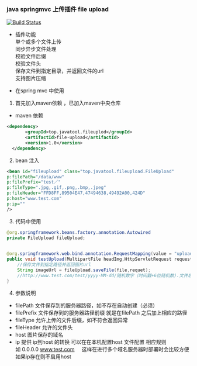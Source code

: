 ### java springmvc 上传插件 file upload

[![Build Status](https://travis-ci.org/NormanGyllenhaal/file-upload.svg?branch=master)](https://travis-ci.org/NormanGyllenhaal/file-upload)
        
- 插件功能  
   单个或多个文件上传  
   同步异步文件处理  
   校验文件后缀    
   校验文件头  
   保存文件到指定目录，并返回文件的url  
   支持图片压缩  
 
- 在spring mvc 中使用
1. 首先加入maven依赖 ，已加入maven中央仓库

- maven 依赖
```xml
<dependency>
       <groupId>top.javatool.fileuplod</groupId>
       <artifactId>file-upload</artifactId>
       <version>1.0</version>
  </dependency>
```
2. bean 注入
```xml
<bean id="fileupload" class="top.javatool.fileupload.FileUpload"
p:filePath="/data/www" 
p:filePrefix="test／" 
p:fileType=".jpg,.gif,.png,.bmp,.jpeg" 
p:fileHeader="FFD8FF,89504E47,47494638,49492A00,424D"
p:host="www.test.com"
p:ip=""
/>
```

3. 代码中使用
```java
@org.springframework.beans.factory.annotation.Autowired
private FileUpload fileUpload;

  
@org.springframework.web.bind.annotation.RequestMapping(value = "upload")
public void testUpload(MultipartFile headImg,HttpServletRequest request){
    //保存文件到指定路径并返回图片url
    String imageUrl = fileUpload.saveFile(file,requet);
    //http://www.test.com/test/yyyy-MM-dd/随机数字（时间戳+6位随机数).文件后缀
}
```

4. 参数说明

- filePath 文件保存到的服务器路径，如不存在自动创建（必须）
- filePrefix 文件保存到的服务器路径前缀 就是在filePath 之后加上相应的路径  
- fileType 允许上传的文件后缀，如不符合返回异常   
- fileHeader 允许的文件头 
- host 图片保存的域名 
- ip 提供 ip到host 的转换 可以在在本机配置host 文件配置 相应规则  
如 0.0.0.0 www.test.com     
这样在进行多个域名服务器时部署时会比较方便  如果ip存在则不启用host


  